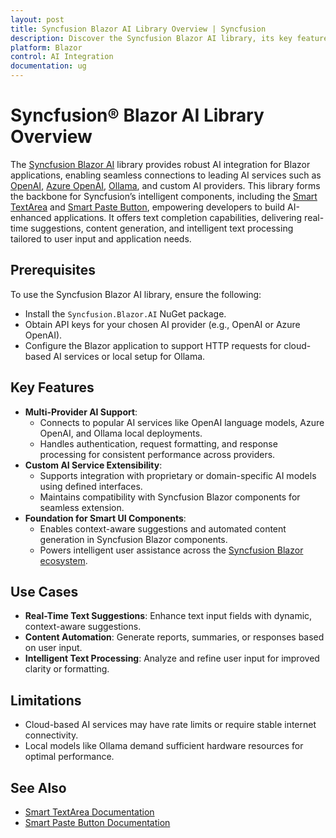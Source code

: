 ```yaml
---
layout: post
title: Syncfusion Blazor AI Library Overview | Syncfusion
description: Discover the Syncfusion Blazor AI library, its key features, supported AI providers, and how it powers AI-driven features in Blazor applications.
platform: Blazor
control: AI Integration
documentation: ug
---
```


# Syncfusion® Blazor AI Library Overview
The [Syncfusion Blazor AI](https://www.nuget.org/packages/Syncfusion.Blazor.AI) library provides robust AI integration for Blazor applications, enabling seamless connections to leading AI services such as [OpenAI](https://help.openai.com/en/articles/4936850-where-do-i-find-my-openai-api-key), [Azure OpenAI](https://learn.microsoft.com/en-us/azure/ai-services/openai/how-to/create-resource), [Ollama](https://ollama.com), and custom AI providers. This library forms the backbone for Syncfusion’s intelligent components, including the [Smart TextArea](https://blazor.syncfusion.com/documentation/smart-textarea/getting-started) and [Smart Paste Button](https://blazor.syncfusion.com/documentation/smart-paste/getting-started), empowering developers to build AI-enhanced applications. It offers text completion capabilities, delivering real-time suggestions, content generation, and intelligent text processing tailored to user input and application needs.

## Prerequisites
To use the Syncfusion Blazor AI library, ensure the following:
- Install the `Syncfusion.Blazor.AI` NuGet package.
- Obtain API keys for your chosen AI provider (e.g., OpenAI or Azure OpenAI).
- Configure the Blazor application to support HTTP requests for cloud-based AI services or local setup for Ollama.

## Key Features
- **Multi-Provider AI Support**:
  - Connects to popular AI services like OpenAI language models, Azure OpenAI, and Ollama local deployments.
  - Handles authentication, request formatting, and response processing for consistent performance across providers.
- **Custom AI Service Extensibility**:
  - Supports integration with proprietary or domain-specific AI models using defined interfaces.
  - Maintains compatibility with Syncfusion Blazor components for seamless extension.
- **Foundation for Smart UI Components**:
  - Enables context-aware suggestions and automated content generation in Syncfusion Blazor components.
  - Powers intelligent user assistance across the [Syncfusion Blazor ecosystem](https://blazor.syncfusion.com/demos/).

## Use Cases
- **Real-Time Text Suggestions**: Enhance text input fields with dynamic, context-aware suggestions.
- **Content Automation**: Generate reports, summaries, or responses based on user input.
- **Intelligent Text Processing**: Analyze and refine user input for improved clarity or formatting.

## Limitations
- Cloud-based AI services may have rate limits or require stable internet connectivity.
- Local models like Ollama demand sufficient hardware resources for optimal performance.

## See Also
- [Smart TextArea Documentation](https://blazor.syncfusion.com/documentation/smart-paste/getting-started-webapp)
- [Smart Paste Button Documentation](https://blazor.syncfusion.com/documentation/smart-textarea/getting-started-webapp)
